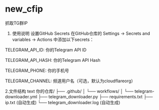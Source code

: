 # new_cfip
抓取TG群IP
1. 使用说明
设置GitHub Secrets
在GitHub仓库的 Settings → Secrets and variables → Actions 中添加以下secrets：

TELEGRAM_API_ID: 你的Telegram API ID

TELEGRAM_API_HASH: 你的Telegram API Hash

TELEGRAM_PHONE: 你的手机号

TELEGRAM_CHANNEL: 频道用户名（可选，默认为cloudflareorg）

2.文件结构
text
你的仓库/
├── .github/
│   └── workflows/
│       └── telegram-downloader.yml
├── telegram_downloader.py
├── requirements.txt
├── ip.txt (自动生成)
└── telegram_downloader.log (自动生成)
